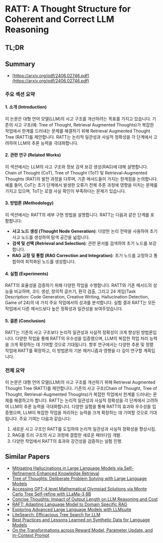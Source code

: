# RATT: A Thought Structure for Coherent and Correct LLM Reasoning
## TL;DR
## Summary
- [https://arxiv.org/pdf/2406.02746.pdf](https://arxiv.org/pdf/2406.02746.pdf)

### 주요 섹션 요약

#### 1. 소개 (Introduction)
이 논문은 대형 언어 모델(LLM)의 사고 구조를 개선하려는 목표를 가지고 있습니다. 기존의 사고 구조(예: Tree of Thought, Retrieval Augmented Thoughts)가 복잡한 작업에서 한계를 드러내는 문제를 해결하기 위해 Retrieval Augmented Thought Tree (RATT)를 제안합니다. RATT는 논리적 일관성과 사실적 정확성을 각 단계에서 고려하여 LLM의 추론 능력을 극대화합니다.

#### 2. 관련 연구 (Related Works)
이 섹션에서는 LLM의 사고 구조와 정보 검색 보강 생성(RAG)에 대해 설명합니다. Chain of Thought (CoT), Tree of Thought (ToT) 및 Retrieval-Augmented Thoughts (RAT)의 발전 과정을 다루며, 기존 메서드들이 가지는 한계점을 논의합니다. 예를 들어, CoT는 초기 단계에서 발생한 오류가 전체 추론 과정에 영향을 미치는 문제를 가지고 있으며, ToT는 로컬 사실 확인이 부족하다는 문제가 있습니다.

#### 3. 방법론 (Methodology)
이 섹션에서는 RATT의 세부 구현 방법을 설명합니다. RATT는 다음과 같은 단계를 포함합니다:
  - **사고 노드 생성 (Thought Node Generation)**: 다양한 논리 전략을 사용하여 초기 사고 노드를 생성하여 탐색 공간을 넓힙니다.
  - **검색 및 선택 (Retrieval and Selection)**: 관련 문서를 검색하여 초기 노드를 보강합니다.
  - **RAG 교정 및 통합 (RAG Correction and Integration)**: 초기 노드를 교정하고 통합하여 최적화된 노드를 생성합니다.

#### 4. 실험 (Experiments)
RATT의 효율성을 검증하기 위해 다양한 작업을 수행합니다. RATT와 기존 메서드의 성능을 비교하며, 코드 생성, 창의적 글쓰기, 환각 검출, 그리고 24 게임(Task Description: Code Generation, Creative Writing, Hallucination Detection, Game of 24)의 네 가지 주요 작업에서의 성과를 분석합니다. 실험 결과 RATT는 모든 작업에서 다른 메서드보다 높은 정확성과 일관성을 보여주었습니다.

#### 5. 결론 (Conclusion)
RATT는 기존의 사고 구조보다 논리적 일관성과 사실적 정확성이 크게 향상된 방법론입니다. 다양한 작업을 통해 RATT의 우수성을 입증했으며, LLM의 복잡한 작업 처리 능력을 크게 확장하는 데 기여할 것으로 기대됩니다. 향후 연구에서는 다양한 추론 및 정렬 작업에 RATT를 확장하고, 이 방법론의 기본 메커니즘과 영향을 더 깊이 연구할 계획입니다.

### 전체 요약
이 논문은 대형 언어 모델(LLM)의 사고 구조를 개선하기 위해 Retrieval Augmented Thought Tree (RATT)를 제안합니다. 기존의 사고 구조(Chain of Thought, Tree of Thought, Retrieval-Augmented Thoughts)가 복잡한 작업에서 한계를 드러내는 문제를 해결하고자 합니다. RATT는 논리적 일관성과 사실적 정확성을 각 단계에서 고려하여 LLM의 추론 능력을 극대화합니다. 다양한 실험을 통해 RATT의 효과와 우수성을 입증했으며, LLM이 복잡한 작업을 처리하는 능력을 크게 확장하는 데 기여할 것으로 기대됩니다. 주요 기여는 다음과 같습니다:
1. 새로운 사고 구조인 RATT를 도입하여 논리적 일관성과 사실적 정확성을 향상시킴.
2. RAG를 트리 구조의 사고 과정에 결합한 새로운 패러다임 개발.
3. 다양한 작업에서 RATT의 효과와 강건성을 검증하는 실험 진행. 

## Similar Papers
- [Mitigating Hallucinations in Large Language Models via Self-Refinement-Enhanced Knowledge Retrieval](2405.06545.md)
- [Tree of Thoughts: Deliberate Problem Solving with Large Language Models](2305.10601.md)
- [Accessing GPT-4 level Mathematical Olympiad Solutions via Monte Carlo Tree Self-refine with LLaMa-3 8B](2406.07394.md)
- [Concise Thoughts: Impact of Output Length on LLM Reasoning and Cost](2407.19825.md)
- [RAFT: Adapting Language Model to Domain Specific RAG](2403.10131.md)
- [Exploring Advanced Large Language Models with LLMsuite](2407.12036.md)
- [LiteSearch: Efficacious Tree Search for LLM](2407.00320.md)
- [Best Practices and Lessons Learned on Synthetic Data for Language Models](2404.07503.md)
- [On the Transformations across Reward Model, Parameter Update, and In-Context Prompt](2406.16377.md)
